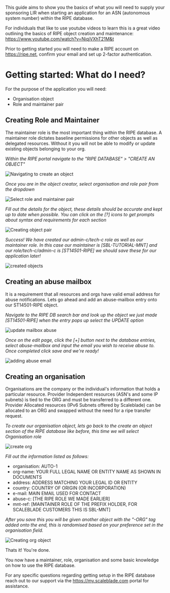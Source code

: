 
[comment]: <>  (title:Getting ready for your ASN application)
[comment]: <>  (author:Jack Cosens)
[comment]: <>  (description:A basic guide showing you the basics of the RIPE and how to create the required objects.)
[comment]: <>  (readtime:8)
[comment]: <>  (picture:https://i.ytimg.com/vi/0RI5W3hqBug/hq720.jpg)
[comment]: <>  (timestamp:2025-02-22T10:12:02.102Z)
[commend]: <> (tag:RIPE,HELP)

This guide aims to show you the basics of what you will need to supply your sponsoring LIR when starting an application for an ASN (autonomous system number) within the RIPE database.

For individuals that like to use youtube videos to learn this is a great video outlining the basics of RIPE object creation and maintenance: https://www.youtube.com/watch?v=NiqjVXhT21M&t

Prior to getting started you will need to make a RIPE account on https://ripe.net, confirm your email and set up 2-factor authentication.

# Getting started: What do I need?

For the purpose of the application you will need:

- Organisation object
- Role and maintainer pair

## Creating Role and Maintainer

The maintainer role is the most important thing within the RIPE database. A maintainer role dictates baseline permissions for other objects as well as delegated resources.
Without it you will not be able to modify or update existing objects belonging to your org.

*Within the RIPE portal navigate to the "RIPE DATABASE" > "CREATE AN OBJECT"*

![Navigating to create an object](https://i.imgur.com/0ij9Jza.png)

*Once you are in the object creator, select organisation and role pair from the dropdown*

![Select role and maintainer pair](https://i.imgur.com/GZgasIP.png)

*Fill out the details for the object, these details should be accurate and kept up to date when possible.*
*You can click on the [?] icons to get prompts about syntax and requirements for each section*

![Creating object pair](https://i.imgur.com/ltDrL1K.png)

*Success! We have created our admin-c/tech-c role as well as our maintainer role.*
*In this case our maintainer is [SBL-TUTORIAL-MNT] and our role/tech-c/admin-c is [ST14501-RIPE] we should save these for our application later!*

![created objects](https://i.imgur.com/5Ba2tG4.png)

## Creating an abuse mailbox
It is a requirement that all resources and orgs have valid email address for abuse notifications. Lets go ahead and add an abuse-mailbox entry onto our ST14501-RIPE object.

*Navigate to the RIPE DB search bar and look up the object we just made [ST14501-RIPE] when the entry pops up select the UPDATE option*

![update mailbox abuse](https://i.imgur.com/re6yMFP.png)

*Once on the edit page, click the [+] button next to the database entries, select abuse-mailbox and input the email you wish to receive abuse to. Once completed click save and we're ready!*

![adding abuse email ](https://i.imgur.com/p9QJAY7.png)

## Creating an organisation

Organisations are the company or the individual's information that holds a particular resource.
Provider Independent resources (ASN's and some IP subnets) is tied to the ORG and must be transferred to a different one.
Provider Allocated resources (IPv6 Subnets offered by Scaleblade) can be allocated to an ORG and swapped without the need for a ripe transfer request.

*To create our organisation object, lets go back to the create an object section of the RIPE database like before, this time we will select Organisation role*

![create org](https://i.imgur.com/oPJW6vQ.png)

*Fill out the information listed as follows:*

- organisation: AUTO-1
- org-name: YOUR FULL LEGAL NAME OR ENTITY NAME AS SHOWN IN DOCUMENTS
- address: ADDRESS MATCHING YOUR LEGAL ID OR ENTITY
- country: COUNTRY OF ORIGIN (OR INCORPORATION)
- e-mail: MAIN EMAIL USED FOR CONTACT
- abuse-c: [THE RIPE ROLE WE MADE EARLIER]
- mnt-ref: [MAINTAINER ROLE OF THE PREFIX HOLDER, FOR SCALEBLADE CUSTOMERS THIS IS SBL-MNT]

*After you save this you will be given another object with the "-ORG" tag added onto the end, this is randomised based on your preference set in the organisation field.*

![Creating org object](https://i.imgur.com/qaqqCU5.png)

Thats it! You're done.

You now have a maintainer, role, organisation and  some basic knowledge on how to use the RIPE database.

For any specific questions regarding getting setup in the RIPE database reach out to our support via the https://my.scaleblade.com portal for assistance.